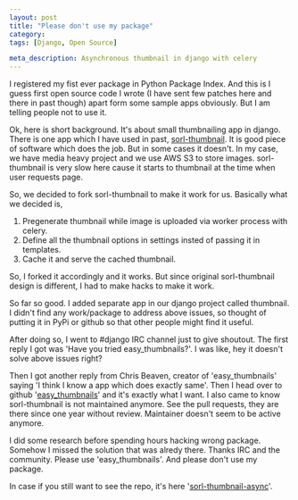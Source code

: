 ```yaml
---
layout: post
title: "Please don't use my package"
category:
tags: [Django, Open Source]

meta_description: Asynchronous thumbnail in django with celery
---
```

I registered my fist ever package in Python Package Index. And this is I guess first open source code I wrote (I have sent few patches here and there in past though) apart form some sample apps obviously. But I am telling people not to use it.

Ok, here is short background. It's about small thumbnailing app in django. There is one app which I have used in past, [sorl-thumbnail]. It is good piece of software which does the job. But in some cases it doesn't. In my case, we have media heavy project and we use AWS S3 to store images. sorl-thumbnail is very slow here cause it starts to thumbnail at the time when user requests page.

So, we decided to fork sorl-thumbnail to make it work for us. Basically what we decided is,

1. Pregenerate thumbnail while image is uploaded via worker process with celery.
2. Define all the thumbnail options in settings insted of passing it in templates.
3. Cache it and serve the cached thumbnail.

So, I forked it accordingly and it works. But since original sorl-thumbnail design is different, I had to make hacks to make it work.

So far so good. I added separate app in our django project called thumbnail. I didn't find any work/package to address above issues, so thought of putting it in PyPi or github so that other people might find it useful.

After doing so, I went to #django IRC channel just to give shoutout. The first reply I got was 'Have you tried easy_thumbnails?'. I was like, hey it doesn't solve above issues right?

Then I got another reply from Chris Beaven, creator of 'easy_thumbnails' saying 'I think I know a app which does exactly same'. Then I head over to github '[easy_thumbnails]' and it's exactly what I want. I also came to know sorl-thumbnail is not maintained anymore. See the pull requests, they are there since one year without review. Maintainer doesn't seem to be active anymore.

I did some research before spending hours hacking wrong package. Somehow I missed the solution that was alredy there. Thanks IRC and the community. Please use 'easy_thumbnails'. And please don't use my package.

In case if you still want to see the repo, it's here '[sorl-thumbnail-async]'. 

[sorl-thumbnail]: https://github.com/sorl/sorl-thumbnail
[easy_thumbnails]: https://github.com/SmileyChris/easy-thumbnails
[sorl-thumbnail-async]: https://github.com/neokya/sorl-thumbnail-async 

 
  